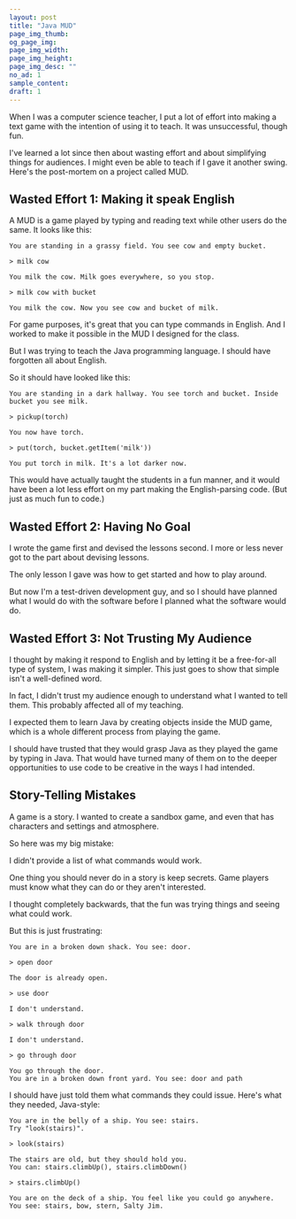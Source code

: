 ```yaml
---
layout: post
title: "Java MUD"
page_img_thumb:
og_page_img:
page_img_width:
page_img_height:
page_img_desc: ""
no_ad: 1
sample_content:
draft: 1
---
```


When I was a computer science teacher, I put a lot of effort into making a text game with the intention of using it to teach. It was unsuccessful, though fun.

I've learned a lot since then about wasting effort and about simplifying things for audiences. I might even be able to teach if I gave it another swing. Here's the post-mortem on a project called MUD.

## Wasted Effort 1: Making it speak English

A MUD is a game played by typing and reading text while other users do the same. It looks like this:

```
You are standing in a grassy field. You see cow and empty bucket.

> milk cow

You milk the cow. Milk goes everywhere, so you stop.

> milk cow with bucket

You milk the cow. Now you see cow and bucket of milk.
```

For game purposes, it's great that you can type commands in English. And I worked to make it possible in the MUD I designed for the class.

But I was trying to teach the Java programming language. I should have forgotten all about English.

So it should have looked like this:

```
You are standing in a dark hallway. You see torch and bucket. Inside
bucket you see milk.

> pickup(torch)

You now have torch.

> put(torch, bucket.getItem('milk'))

You put torch in milk. It's a lot darker now.
```

This would have actually taught the students in a fun manner, and it would have been a lot less effort on my part making the English-parsing code. (But just as much fun to code.)

## Wasted Effort 2: Having No Goal

I wrote the game first and devised the lessons second. I more or less never got to the part about devising lessons.

The only lesson I gave was how to get started and how to play around.

But now I'm a test-driven development guy, and so I should have planned what I would do with the software before I planned what the software would do.

## Wasted Effort 3: Not Trusting My Audience

I thought by making it respond to English and by letting it be a free-for-all type of system, I was making it simpler. This just goes to show that simple isn't a well-defined word.

In fact, I didn't trust my audience enough to understand what I wanted to tell them. This probably affected all of my teaching.

I expected them to learn Java by creating objects inside the MUD game, which is a whole different process from playing the game.

I should have trusted that they would grasp Java as they played the game by typing in Java. That would have turned many of them on to the deeper opportunities to use code to be creative in the ways I had intended.

## Story-Telling Mistakes

A game is a story. I wanted to create a sandbox game, and even that has characters and settings and atmosphere.

So here was my big mistake:

I didn't provide a list of what commands would work.

One thing you should never do in a story is keep secrets. Game players must know what they can do or they aren't interested.

I thought completely backwards, that the fun was trying things and seeing what could work.

But this is just frustrating:

```
You are in a broken down shack. You see: door.

> open door

The door is already open.

> use door

I don't understand.

> walk through door

I don't understand.

> go through door

You go through the door.
You are in a broken down front yard. You see: door and path
```

I should have just told them what commands they could issue. Here's what they needed, Java-style:
```
You are in the belly of a ship. You see: stairs.
Try "look(stairs)".

> look(stairs)

The stairs are old, but they should hold you.
You can: stairs.climbUp(), stairs.climbDown()

> stairs.climbUp()

You are on the deck of a ship. You feel like you could go anywhere.
You see: stairs, bow, stern, Salty Jim.
```
